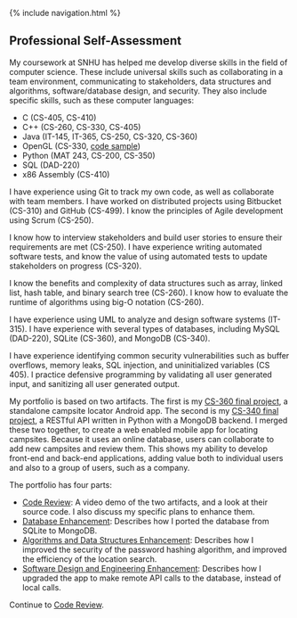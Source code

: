 {% include navigation.html %}
## Professional Self-Assessment ##

My coursework at SNHU has helped me develop diverse skills in the field of computer science. These include universal skills such as collaborating in a team environment, communicating to stakeholders, data structures and algorithms, software/database design, and security. They also include specific skills, such as these computer languages:
- C (CS-405, CS-410)
- C++ (CS-260, CS-330, CS-405)
- Java (IT-145, IT-365, CS-250, CS-320, CS-360)
- OpenGL (CS-330, [code sample](https://github.com/DaveMcW/davemcw.github.io/tree/master/OpenGL%20Chair))
- Python (MAT 243, CS-200, CS-350)
- SQL (DAD-220)
- x86 Assembly (CS-410)

I have experience using Git to track my own code, as well as collaborate with team members. I have worked on distributed projects using Bitbucket (CS-310) and GitHub (CS-499). I know the principles of Agile development using Scrum (CS-250).

I know how to interview stakeholders and build user stories to ensure their requirements are met (CS-250). I have experience writing automated software tests, and know the value of using automated tests to update stakeholders on progress (CS-320).

I know the benefits and complexity of data structures such as array, linked list, hash table, and binary search tree (CS-260). I know how to evaluate the runtime of algorithms using big-O notation (CS-260).

I have experience using UML to analyze and design software systems (IT-315). I have experience with several types of databases, including MySQL (DAD-220), SQLite (CS-360), and MongoDB (CS-340).

I have experience identifying common security vulnerabilities such as buffer overflows, memory leaks, SQL injection, and uninitialized variables (CS 405). I practice defensive programming by validating all user generated input, and sanitizing all user generated output.

My portfolio is based on two artifacts. The first is my [CS-360 final project](https://github.com/DaveMcW/davemcw.github.io/tree/master/Android%20App/app/src/main/java/com/cs360/campsitelocator), a standalone campsite locator Android app. The second is my [CS-340 final project](https://github.com/DaveMcW/davemcw.github.io/tree/master/Database%20Server), a RESTful API written in Python with a MongoDB backend. I merged these two together, to create a web enabled mobile app for locating campsites. Because it uses an online database, users can collaborate to add new campsites and review them. This shows my ability to develop front-end and back-end applications, adding value both to individual users and also to a group of users, such as a company.

The portfolio has four parts:
- [Code Review](code_review.html): A video demo of the two artifacts, and a look at their source code. I also discuss my specific plans to enhance them.
- [Database Enhancement](databases.html): Describes how I ported the database from SQLite to MongoDB.
- [Algorithms and Data Structures Enhancement](algorithms_and_data_structures.html): Describes how I improved the security of the password hashing algorithm, and improved the efficiency of the location search.
- [Software Design and Engineering Enhancement](design_and_engineering.html): Describes how I upgraded the app to make remote API calls to the database, instead of local calls.

Continue to [Code Review](/code_review.html).
